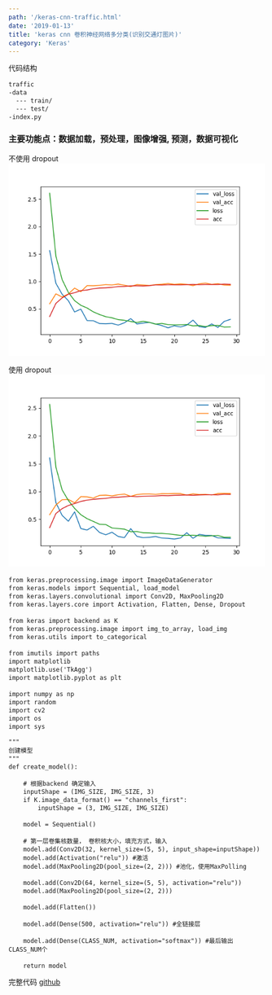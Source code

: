 ```yaml
---
path: '/keras-cnn-traffic.html'
date: '2019-01-13'
title: 'keras cnn 卷积神经网络多分类(识别交通灯图片)'
category: 'Keras'
---
```


代码结构

```
traffic
-data
  --- train/
  --- test/
-index.py
```

### 主要功能点：数据加载，预处理，图像增强, 预测，数据可视化

不使用 dropout
![no-dropout](./images/no-dropout.png)

使用 dropout
![dropout](./images/dropout.png)

```
from keras.preprocessing.image import ImageDataGenerator
from keras.models import Sequential, load_model
from keras.layers.convolutional import Conv2D, MaxPooling2D
from keras.layers.core import Activation, Flatten, Dense, Dropout

from keras import backend as K
from keras.preprocessing.image import img_to_array, load_img
from keras.utils import to_categorical

from imutils import paths
import matplotlib
matplotlib.use('TkAgg')
import matplotlib.pyplot as plt

import numpy as np
import random
import cv2
import os
import sys

```

```
"""
创建模型
"""
def create_model():

    # 根据backend 确定输入
    inputShape = (IMG_SIZE, IMG_SIZE, 3)
    if K.image_data_format() == "channels_first":
        inputShape = (3, IMG_SIZE, IMG_SIZE)

    model = Sequential()

    # 第一层卷集核数量， 卷积核大小，填充方式，输入
    model.add(Conv2D(32, kernel_size=(5, 5), input_shape=inputShape))
    model.add(Activation("relu")) #激活
    model.add(MaxPooling2D(pool_size=(2, 2))) #池化，使用MaxPolling

    model.add(Conv2D(64, kernel_size=(5, 5), activation="relu"))
    model.add(MaxPooling2D(pool_size=(2, 2)))

    model.add(Flatten())

    model.add(Dense(500, activation="relu")) #全链接层

    model.add(Dense(CLASS_NUM, activation="softmax")) #最后输出CLASS_NUM个

    return model

```

完整代码 [github](https://github.com/jiangbo2015/pykit/blob/master/traffic/CT.py)
